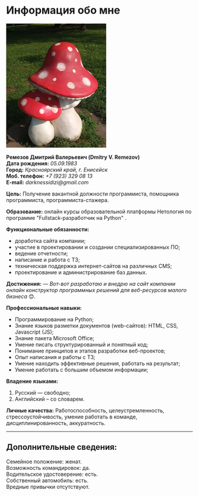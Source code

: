 # Информация обо мне 

![фото](Image/foto_2.png)

**Ремезов Дмитрий Валерьевич (Dmitry V. Remezov)**   
**Дата рождения:** _05.09.1983_  
**Город:** _Красноярский край, г. Енисейск_  
**Моб. телефон:** _+7 (923) 329 08 13_  
**E-mail:** _darknessidizi@gmail.com_  

**Цель:** Получение вакантной должности программиста, помощника программиста, программиста-стажера.

**Образование:** онлайн курсы образовательной платформы Нетология по программе "Fullstack-разработчик на Python" . 

**Функциональные обязанности:** 
- доработка сайта компании; 
- участие в проектировании и создании специализированных ПО; 
- ведение отчетности; 
- написание и работа с ТЗ; 
- техническая поддержка интернет-сайтов на различных СMS; 
- проектирование и администрирование баз данных. 

**Достижения:** — _Вот-вот разработаю и внедрю на сайт компании онлайн конструктор программных решений для веб-ресурсов малого бизнеса_ 😊. 

**Профессиональные навыки:** 
- Программирование на Python; 
- Знание языков разметки документов (web-сайтов): HTML, CSS, Javascript (JS); 
- Знание пакета Microsoft Office; 
- Умение писать структурированный и понятный код; 
- Понимание принципов и этапов разработки веб-проектов; 
- Опыт написания и работы с ТЗ; 
- Умение находить эффективные решения, работать на результат; 
- Умение работать с большим объемом информации; 

**Владение языками:** 
1. Русский — свободно; 
2. Английский – со словарем. 

**Личные качества:** Работоспособность, целеустремленность, стрессоустойчивость, умение работать в команде, дисциплинированность, аккуратность. 
___ 
## Дополнительные сведения: 
Семейное положение: женат.   
Возможность командировок: да.   
Водительское удостоверение: есть.   
Собственный автомобиль: есть.   
Вредные привычки отсутствуют.  
